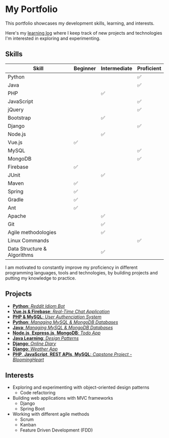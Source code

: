 # My Portfolio
This portfolio showcases my development skills, learning, and interests.

Here's my [learning log](https://github.com/lanyshi/portfolio/blob/main/log.md) where I keep track of new projects and technologies I'm interested in exploring and experimenting.

## Skills
Skill | Beginner | Intermediate | Proficient
------|----------|--------------|-----------
Python| | |:white_check_mark:
Java | | | :white_check_mark:
PHP | | :white_check_mark: |
JavaScript | | | :white_check_mark:
jQuery | | | :white_check_mark:
Bootstrap | | :white_check_mark: |
Django | | | :white_check_mark:
Node.js | | :white_check_mark: |
Vue.js | :white_check_mark: | |
MySQL | | | :white_check_mark:
MongoDB | | | :white_check_mark:
Firebase | :white_check_mark: | |
JUnit | | :white_check_mark: |
Maven | :white_check_mark: | |
Spring | :white_check_mark: | |
Gradle | :white_check_mark: | |
Ant | :white_check_mark: | |
Apache | | :white_check_mark: |
Git | | :white_check_mark: |
Agile methodologies | | :white_check_mark: |
Linux Commands | | | :white_check_mark:
Data Structure & Algorithms | | :white_check_mark: |

I am motivated to constantly improve my proficiency in different programming languages, tools and technologies, by building projects and putting my knowledge to practice.

## Projects
* [__Python__: _Reddit Idiom Bot_](https://github.com/lanyshi/python-reddit-bot)
* [__Vue.js & Firebase__: _Real-Time Chat Application_](https://github.com/lanyshi/gh-pages-vue-chat)
* [__PHP & MySQL__: _User Authenciation System_](https://github.com/lanyshi/php_user_authentication)
* [__Python__: _Managing MySQL & MongoDB Databases_](https://github.com/lanyshi/python_database)
* [__Java__: _Managing MySQL & MongoDB Databases_](https://github.com/lanyshi/java_database)
* [__Node.js__, __Express.js__, __MongoDB__: _Todo App_](https://github.com/lanyshi/nodejs-todo)
* [__Java Learning__: _Design Patterns_](https://github.com/lanyshi/software-design-patterns)
* [__Django__: _Online Diary_](https://github.com/lanyshi/online-diary)
* [__Django__: _Weather App_](https://github.com/lanyshi/django-weather-app)
* [__PHP__, __JavaScript__, __REST APIs__, __MySQL__: _Capstone Project - BloomingHeart_](https://github.com/lanyshi/capstone_bloomingheart)

## Interests
* Exploring and experimenting with object-oriented design patterns
    * Code refactoring
* Building web applications with MVC frameworks
    * Django
    * Spring Boot
* Working with different agile methods
    * Scrum
    * Kanban
    * Feature Driven Development (FDD)